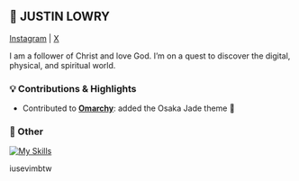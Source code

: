 ## 👋 JUSTIN LOWRY

[Instagram](https://instagram.com/justintlowry) | [X](https://x.com/justintlowry)

I am a follower of Christ and love God. I’m on a quest to discover the digital, physical, and spiritual world.

### 💡 Contributions & Highlights

- Contributed to [**Omarchy**](https://github.com/basecamp/omarchy): added the Osaka Jade theme 🌱
 
### 🪼 Other

[![My Skills](https://skillicons.dev/icons?i=go,python,swift&theme=light)](https://skillicons.dev)

iusevimbtw
